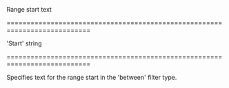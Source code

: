 <!--**
/*-------------------------------------------
    Auto-generated file. Do not modify.
-------------------------------------------

**-->
<!--d-->Range start text<!--/d-->
===========================================================================
<!--default-->'Start'<!--/default-->
<!--type-->string<!--/type-->
===========================================================================

<!--shortDescription-->
Specifies text for the range start in the 'between' filter type.
<!--/shortDescription-->

<!--fullDescription-->

<!--/fullDescription-->